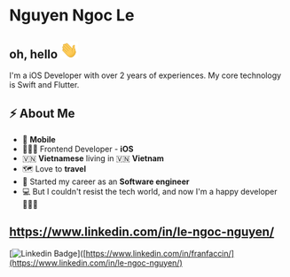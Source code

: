 # Nguyen Ngoc Le

## oh, hello <img width='32px' src="https://github.com/franfaccin/franfaccin/blob/master/img/Hi.gif?raw=true" alt="Waving hand">

I'm a iOS Developer with over 2 years of experiences. My core technology is Swift and Flutter.

## ⚡ About Me

- 📱 **Mobile**
- 👨🏻‍💻 Frontend Developer - **iOS** <i class="fab fa-swift"></i>
- 🇻🇳 **Vietnamese** living in 🇻🇳 **Vietnam**
- 🗺 Love to **travel**
- 📐 Started my career as an **Software engineer**
- 💻 But I couldn't resist the tech world, and now I'm a happy developer 👨🏻‍💻
## https://www.linkedin.com/in/le-ngoc-nguyen/
[![Linkedin Badge](https://brand.linkedin.com/content/dam/brand/site/img/logo/logo-hero.png)]([https://www.linkedin.com/in/franfaccin/](https://www.linkedin.com/in/le-ngoc-nguyen/)
